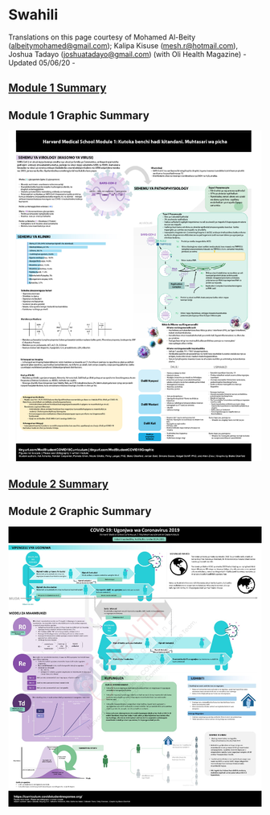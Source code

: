# Swahili

Translations on this page courtesy of Mohamed Al-Beity \(albeitymohamed@gmail.com\); Kalipa Kisuse \(mesh.r@hotmail.com\), Joshua Tadayo \(joshuatadayo@gmail.com\) \(with Oli Health Magazine\) - Updated 05/06/20 -

## [Module 1 Summary](https://drive.google.com/file/d/1wnu7beKdXiYNkmmRdagzV7RdhMd1JXra/view?usp=sharing)

## Module 1 Graphic Summary 

![](../../.gitbook/assets/arusha-global-shapers-0_module1-graphic-summary-v2-harvard-medical-school-covid-19-education-committee_oberfeldblake.jpg)

## [Module 2 Summary](https://drive.google.com/file/d/1YNYevnzNWZbgQwJwOkAddU-u3tl0ZEZX/view?usp=sharing)

## Module 2 Graphic Summary

![](../../.gitbook/assets/fotograf.jpg)

